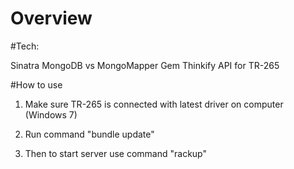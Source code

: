 # Overview

#Tech:

Sinatra
MongoDB vs MongoMapper Gem
Thinkify API for TR-265

#How to use
1. Make sure TR-265 is connected with latest driver on computer (Windows 7)

2. Run command "bundle update"

3. Then to start server use command "rackup"


